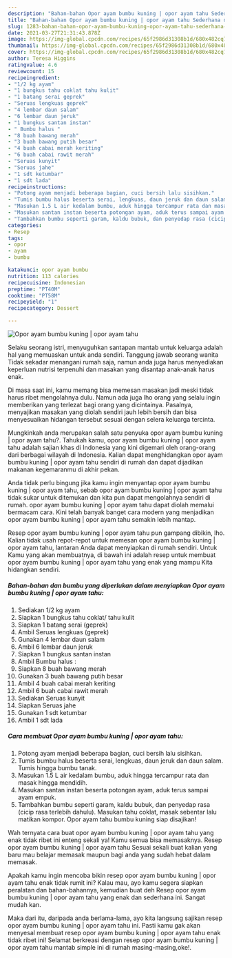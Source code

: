 ```yaml
---
description: "Bahan-bahan Opor ayam bumbu kuning | opor ayam tahu Sederhana dan Mudah Dibuat"
title: "Bahan-bahan Opor ayam bumbu kuning | opor ayam tahu Sederhana dan Mudah Dibuat"
slug: 1283-bahan-bahan-opor-ayam-bumbu-kuning-opor-ayam-tahu-sederhana-dan-mudah-dibuat
date: 2021-03-27T21:31:43.878Z
image: https://img-global.cpcdn.com/recipes/65f2986d31308b1d/680x482cq70/opor-ayam-bumbu-kuning-opor-ayam-tahu-foto-resep-utama.jpg
thumbnail: https://img-global.cpcdn.com/recipes/65f2986d31308b1d/680x482cq70/opor-ayam-bumbu-kuning-opor-ayam-tahu-foto-resep-utama.jpg
cover: https://img-global.cpcdn.com/recipes/65f2986d31308b1d/680x482cq70/opor-ayam-bumbu-kuning-opor-ayam-tahu-foto-resep-utama.jpg
author: Teresa Higgins
ratingvalue: 4.6
reviewcount: 15
recipeingredient:
- "1/2 kg ayam"
- "1 bungkus tahu coklat tahu kulit"
- "1 batang serai geprek"
- "Seruas lengkuas geprek"
- "4 lembar daun salam"
- "6 lembar daun jeruk"
- "1 bungkus santan instan"
- " Bumbu halus "
- "8 buah bawang merah"
- "3 buah bawang putih besar"
- "4 buah cabai merah keriting"
- "6 buah cabai rawit merah"
- "Seruas kunyit"
- "Seruas jahe"
- "1 sdt ketumbar"
- "1 sdt lada"
recipeinstructions:
- "Potong ayam menjadi beberapa bagian, cuci bersih lalu sisihkan."
- "Tumis bumbu halus beserta serai, lengkuas, daun jeruk dan daun salam. Tumis hingga bumbu tanak."
- "Masukan 1.5 L air kedalam bumbu, aduk hingga tercampur rata dan masak hingga mendidih."
- "Masukan santan instan beserta potongan ayam, aduk terus sampai ayam empuk."
- "Tambahkan bumbu seperti garam, kaldu bubuk, dan penyedap rasa (cicip rasa terlebih dahulu). Masukan tahu coklat, masak sebentar lalu matikan kompor. Opor ayam tahu bumbu kuning siap disajikan!"
categories:
- Resep
tags:
- opor
- ayam
- bumbu

katakunci: opor ayam bumbu 
nutrition: 113 calories
recipecuisine: Indonesian
preptime: "PT40M"
cooktime: "PT58M"
recipeyield: "1"
recipecategory: Dessert

---
```



![Opor ayam bumbu kuning | opor ayam tahu](https://img-global.cpcdn.com/recipes/65f2986d31308b1d/680x482cq70/opor-ayam-bumbu-kuning-opor-ayam-tahu-foto-resep-utama.jpg)

Selaku seorang istri, menyuguhkan santapan mantab untuk keluarga adalah hal yang memuaskan untuk anda sendiri. Tanggung jawab seorang  wanita Tidak sekadar menangani rumah saja, namun anda juga harus menyediakan keperluan nutrisi terpenuhi dan masakan yang disantap anak-anak harus enak.

Di masa  saat ini, kamu memang bisa memesan masakan jadi meski tidak harus ribet mengolahnya dulu. Namun ada juga lho orang yang selalu ingin memberikan yang terlezat bagi orang yang dicintainya. Pasalnya, menyajikan masakan yang diolah sendiri jauh lebih bersih dan bisa menyesuaikan hidangan tersebut sesuai dengan selera keluarga tercinta. 



Mungkinkah anda merupakan salah satu penyuka opor ayam bumbu kuning | opor ayam tahu?. Tahukah kamu, opor ayam bumbu kuning | opor ayam tahu adalah sajian khas di Indonesia yang kini digemari oleh orang-orang dari berbagai wilayah di Indonesia. Kalian dapat menghidangkan opor ayam bumbu kuning | opor ayam tahu sendiri di rumah dan dapat dijadikan makanan kegemaranmu di akhir pekan.

Anda tidak perlu bingung jika kamu ingin menyantap opor ayam bumbu kuning | opor ayam tahu, sebab opor ayam bumbu kuning | opor ayam tahu tidak sukar untuk ditemukan dan kita pun dapat mengolahnya sendiri di rumah. opor ayam bumbu kuning | opor ayam tahu dapat diolah memalui bermacam cara. Kini telah banyak banget cara modern yang menjadikan opor ayam bumbu kuning | opor ayam tahu semakin lebih mantap.

Resep opor ayam bumbu kuning | opor ayam tahu pun gampang dibikin, lho. Kalian tidak usah repot-repot untuk memesan opor ayam bumbu kuning | opor ayam tahu, lantaran Anda dapat menyiapkan di rumah sendiri. Untuk Kamu yang akan membuatnya, di bawah ini adalah resep untuk membuat opor ayam bumbu kuning | opor ayam tahu yang enak yang mampu Kita hidangkan sendiri.

<!--inarticleads1-->

##### Bahan-bahan dan bumbu yang diperlukan dalam menyiapkan Opor ayam bumbu kuning | opor ayam tahu:

1. Sediakan 1/2 kg ayam
1. Siapkan 1 bungkus tahu coklat/ tahu kulit
1. Siapkan 1 batang serai (geprek)
1. Ambil Seruas lengkuas (geprek)
1. Gunakan 4 lembar daun salam
1. Ambil 6 lembar daun jeruk
1. Siapkan 1 bungkus santan instan
1. Ambil  Bumbu halus :
1. Siapkan 8 buah bawang merah
1. Gunakan 3 buah bawang putih besar
1. Ambil 4 buah cabai merah keriting
1. Ambil 6 buah cabai rawit merah
1. Sediakan Seruas kunyit
1. Siapkan Seruas jahe
1. Gunakan 1 sdt ketumbar
1. Ambil 1 sdt lada




<!--inarticleads2-->

##### Cara membuat Opor ayam bumbu kuning | opor ayam tahu:

1. Potong ayam menjadi beberapa bagian, cuci bersih lalu sisihkan.
1. Tumis bumbu halus beserta serai, lengkuas, daun jeruk dan daun salam. Tumis hingga bumbu tanak.
1. Masukan 1.5 L air kedalam bumbu, aduk hingga tercampur rata dan masak hingga mendidih.
1. Masukan santan instan beserta potongan ayam, aduk terus sampai ayam empuk.
1. Tambahkan bumbu seperti garam, kaldu bubuk, dan penyedap rasa (cicip rasa terlebih dahulu). Masukan tahu coklat, masak sebentar lalu matikan kompor. Opor ayam tahu bumbu kuning siap disajikan!




Wah ternyata cara buat opor ayam bumbu kuning | opor ayam tahu yang enak tidak ribet ini enteng sekali ya! Kamu semua bisa memasaknya. Resep opor ayam bumbu kuning | opor ayam tahu Sesuai sekali buat kalian yang baru mau belajar memasak maupun bagi anda yang sudah hebat dalam memasak.

Apakah kamu ingin mencoba bikin resep opor ayam bumbu kuning | opor ayam tahu enak tidak rumit ini? Kalau mau, ayo kamu segera siapkan peralatan dan bahan-bahannya, kemudian buat deh Resep opor ayam bumbu kuning | opor ayam tahu yang enak dan sederhana ini. Sangat mudah kan. 

Maka dari itu, daripada anda berlama-lama, ayo kita langsung sajikan resep opor ayam bumbu kuning | opor ayam tahu ini. Pasti kamu gak akan menyesal membuat resep opor ayam bumbu kuning | opor ayam tahu enak tidak ribet ini! Selamat berkreasi dengan resep opor ayam bumbu kuning | opor ayam tahu mantab simple ini di rumah masing-masing,oke!.

